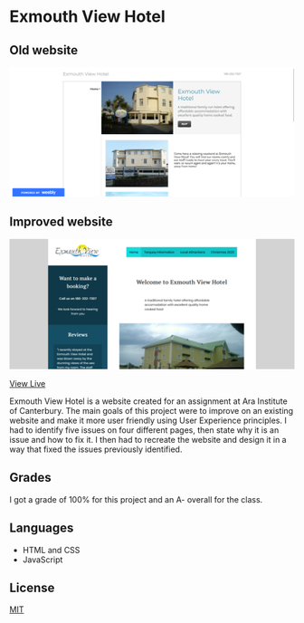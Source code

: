 # Exmouth View Hotel

## Old website

![Screenshot of the old website](old_site.png)

## Improved website
![Screenshot of the improved website](final_site.png)

[View Live](https://exmouthview.flynnp4yne.com/)

Exmouth View Hotel is a website created for an assignment at Ara Institute of Canterbury. The main goals of this project were to improve on an existing website and make it more user friendly using User Experience principles. I had to identify five issues on four different pages, then state why it is an issue and how to fix it. I then had to recreate the website and design it in a way that fixed the issues previously identified.

## Grades
I got a grade of 100% for this project and an A- overall for the class.

## Languages
+ HTML and CSS
+ JavaScript

## License

[MIT](https://choosealicense.com/licenses/mit/)